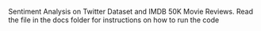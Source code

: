 Sentiment Analysis on Twitter Dataset and IMDB 50K Movie Reviews.
Read the file in the docs folder for instructions on how to run the code 
